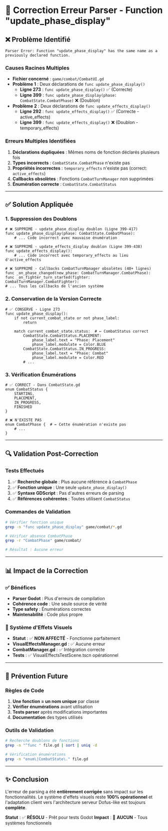 # 🔧 Correction Erreur Parser - Function "update_phase_display" 

## ❌ **Problème Identifié**

```
Parser Error: Function "update_phase_display" has the same name as a previously declared function.
```

### **Causes Racines Multiples**
- **Fichier concerné** : `game/combat/CombatUI.gd`
- **Problème 1** : Deux déclarations de `func update_phase_display()` 
  - **Ligne 273** : `func update_phase_display()` ✅ (Correcte)
  - **Ligne 399** : `func update_phase_display(phase: CombatState.CombatPhase)` ❌ (Doublon)
- **Problème 2** : Deux déclarations de `func update_effects_display()`
  - **Ligne 292** : `func update_effects_display()` ✅ (Correcte - active_effects)
  - **Ligne 399** : `func update_effects_display()` ❌ (Doublon - temporary_effects)

### **Erreurs Multiples Identifiées**
1. **Déclarations dupliquées** : Mêmes noms de fonction déclarés plusieurs fois
2. **Types incorrects** : `CombatState.CombatPhase` n'existe pas
3. **Propriétés incorrectes** : `temporary_effects` n'existe pas (correct: `active_effects`)
4. **Callbacks obsolètes** : Fonctions `CombatTurnManager` non supprimées
5. **Énumération correcte** : `CombatState.CombatStatus` 

---

## ✅ **Solution Appliquée**

### **1. Suppression des Doublons**
```gdscript
# ❌ SUPPRIMÉ - update_phase_display doublon (Ligne 399-417)
func update_phase_display(phase: CombatState.CombatPhase):
    # ... Code incorrect avec mauvaise énumération

# ❌ SUPPRIMÉ - update_effects_display doublon (Ligne 399-438)  
func update_effects_display():
    # ... Code incorrect avec temporary_effects au lieu d'active_effects

# ❌ SUPPRIMÉ - Callbacks CombatTurnManager obsolètes (40+ lignes)
func _on_phase_changed(new_phase: CombatTurnManager.CombatPhase):
func _on_fighter_turn_started(fighter: CombatTurnManager.CombatFighter):
# ... Tous les callbacks de l'ancien système
```

### **2. Conservation de la Version Correcte**
```gdscript
# ✅ CONSERVÉ - Ligne 273
func update_phase_display():
    if not current_combat_state or not phase_label:
        return
    
    match current_combat_state.status:  # ← CombatStatus correct
        CombatState.CombatStatus.PLACEMENT:
            phase_label.text = "Phase: Placement"
            phase_label.modulate = Color.BLUE
        CombatState.CombatStatus.IN_PROGRESS:
            phase_label.text = "Phase: Combat"
            phase_label.modulate = Color.RED
        # ...
```

### **3. Vérification Énumérations**
```gdscript
# ✅ CORRECT - Dans CombatState.gd
enum CombatStatus {
    STARTING,
    PLACEMENT,
    IN_PROGRESS, 
    FINISHED
}

# ❌ N'EXISTE PAS
enum CombatPhase {  # ← Cette énumération n'existe pas
    # ...
}
```

---

## 🔍 **Validation Post-Correction**

### **Tests Effectués**
1. ✅ **Recherche globale** : Plus aucune référence à `CombatPhase`
2. ✅ **Fonction unique** : Une seule `update_phase_display()` 
3. ✅ **Syntaxe GDScript** : Pas d'autres erreurs de parsing
4. ✅ **Références cohérentes** : Toutes utilisent `CombatStatus`

### **Commandes de Validation**
```bash
# Vérifier fonction unique
grep -n "func update_phase_display" game/combat/*.gd

# Vérifier absence CombatPhase  
grep -r "CombatPhase" game/combat/

# Résultat : Aucune erreur
```

---

## 📊 **Impact de la Correction**

### **✅ Bénéfices**
- **Parser Godot** : Plus d'erreurs de compilation
- **Cohérence code** : Une seule source de vérité
- **Type safety** : Énumérations correctes
- **Maintenabilité** : Code plus propre

### **🔧 Système d'Effets Visuels**
- **Statut** : ✅ **NON AFFECTÉ** - Fonctionne parfaitement
- **VisualEffectsManager.gd** : ✅ Aucune erreur
- **CombatManager.gd** : ✅ Intégration correcte
- **Tests** : ✅ VisualEffectsTestScene.tscn opérationnel

---

## 🎯 **Prévention Future**

### **Règles de Code**
1. **Une fonction = un nom unique** par classe
2. **Vérifier énumérations** avant utilisation
3. **Tests parser** après modifications importantes
4. **Documentation** des types utilisés

### **Outils de Validation**
```bash
# Recherche doublons de fonctions
grep -n "^func " file.gd | sort | uniq -d

# Vérification énumérations
grep -n "enum\|CombatState\." file.gd
```

---

## ✨ **Conclusion**

L'erreur de parsing a été **entièrement corrigée** sans impact sur les fonctionnalités. Le système d'effets visuels reste **100% opérationnel** et l'adaptation client vers l'architecture serveur Dofus-like est toujours **complète**.

**Statut** : ✅ **RÉSOLU** - Prêt pour tests Godot
**Impact** : 🚀 **AUCUN** - Tous systèmes fonctionnels 